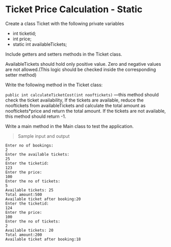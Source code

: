 # Ticket Price Calculation - Static

Create a class Ticket with the following private variables

- int ticketid;
- int price;
- static int availableTickets;

Include getters and setters methods in the Ticket class.

AvailableTickets should hold only positive value. Zero and negative values are not allowed.(This logic should be checked inside the corresponding setter method)

Write the following method in the Ticket class:

`public int calculateTicketCost(int nooftickets)` —this method should check the ticket availability, If the tickets are available, reduce the nooftickets from availableTickets and calculate the total amount as nooftickets*price  and return the total amount.  If the tickets are not available, this method should return -1.

Write a main method in the Main class to test the application.

> Sample input and output

    Enter no of bookings:
    2
    Enter the available tickets:
    25
    Enter the ticketid:
    123
    Enter the price:
    100
    Enter the no of tickets:
    5
    Available tickets: 25
    Total amount:500
    Available ticket after booking:20
    Enter the ticketid:
    124
    Enter the price:
    100
    Enter the no of tickets:
    2
    Available tickets: 20
    Total amount:200
    Available ticket after booking:18
